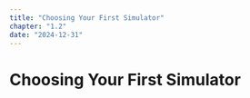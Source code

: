 ```yaml
---
title: "Choosing Your First Simulator"
chapter: "1.2"
date: "2024-12-31"
---
```


# Choosing Your First Simulator
